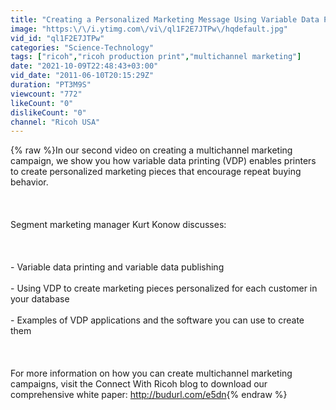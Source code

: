 ```yaml
---
title: "Creating a Personalized Marketing Message Using Variable Data Print (VDP)"
image: "https:\/\/i.ytimg.com\/vi\/ql1F2E7JTPw\/hqdefault.jpg"
vid_id: "ql1F2E7JTPw"
categories: "Science-Technology"
tags: ["ricoh","ricoh production print","multichannel marketing"]
date: "2021-10-09T22:48:43+03:00"
vid_date: "2011-06-10T20:15:29Z"
duration: "PT3M9S"
viewcount: "772"
likeCount: "0"
dislikeCount: "0"
channel: "Ricoh USA"
---
```

{% raw %}In our second video on creating a multichannel marketing campaign, we show you how variable data printing (VDP) enables printers to create personalized marketing pieces that encourage repeat buying behavior.<br /><br /><br /><br />Segment marketing manager Kurt Konow discusses:<br /><br /><br /><br />- Variable data printing and variable data publishing<br /><br />- Using VDP to create marketing pieces personalized for each customer in your database<br /><br />- Examples of VDP applications and the software you can use to create them<br /><br /><br /><br />For more information on how you can create multichannel marketing campaigns, visit the Connect With Ricoh blog to download our comprehensive white paper: <a rel="nofollow" target="blank" href="http://budurl.com/e5dn">http://budurl.com/e5dn</a>{% endraw %}

